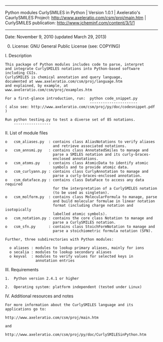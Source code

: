 ****************************************************************************
Python modules CurlySMILES in Python |
Version 1.0.1 | Axeleratio's CaurlySMILES Project: http://www.axeleratio.com/csm/proj/main.htm |
CurlySMILES publication: http://www.jcheminf.com/content/3/1/1
****************************************************************************

Date: November 9, 2010 (updated March 29, 2013)

0. License: GNU General Public License (see: COPYING)

I. Description

    This package of Python modules includes code to parse, interpret
    and integrate CurlySMILES notations into Python-based software
    including CGIs. 
    CurlySMILES is chemical annotation and query language,
    documented at www.axeleratio.com/csm/proj/language.htm
    and explained, by example, at 
    www.axeleratio.com/csm/proj/examples.htm
    
    For a first-glance introduction, run:  python code_snippet.py
                                           ----------------------
    ( also see: http://www.axeleratio.com/csm/proj/py/doc/codesnippet.pdf )

    Run python testing.py to test a diverse set of 85 notations.
        -----------------
    
II. List of module files

    o   csm_aliases.py  : contains class AliasNotations to verify aliases
                          and retrieve associated notations.
    o   csm_annsmi.py   : contains class AnnotatedSmiles to manage and
                          parse a SMILES notation and its curly-braces-
                          enclosed annotations.
    o   csm_atoms.py    : contains class AtomicData to identify atomic
                          symbols and to provide atomic data.
    o   csm_curlyann.py : contains class CurlyAnnotation to manage and
                          parse a curly-braces-enclosed annotation. 
    o   csm_dataface.py : contains class DataFace to access any data required 
                          for the interpretation of a CurlySMILES notation
                          (to be used as singleton).
    o   csm_molform.py  : contains class MolecularFormula to manage, parse
                          and build molecular formulae in linear notation 
                          format (including charge notation and isotopically 
                          labelled atomic symbols).    
    o   csm_notation.py : contains the core class Notation to manage and 
                          parse a CurlySMILES notation.
    o   csm_sfn.py      : contains class StoichFormNotation to manage and 
                          parse a stoichiometric formula notation (SFN).

    Further, three subdirectories with Python modules:

      o aliases : modules to lookup primary aliases, mainly for ions 
      o secalia : modules to lookup secondary aliases
      o keyval  : modules to verify values for selected keys in
                  annotation entries


III. Requirements

    1.  Python version 2.4.1 or higher

    2.  Operating system: platform independent (tested under Linux)


IV. Additional resources and notes

    For more information about the CurlySMILES language and its 
    applications go to:

    http://www.axeleratio.com/csm/proj/main.htm

    and 

    http://www.axeleratio.com/csm/proj/py/doc/CurlySMILESinPython.htm



    
